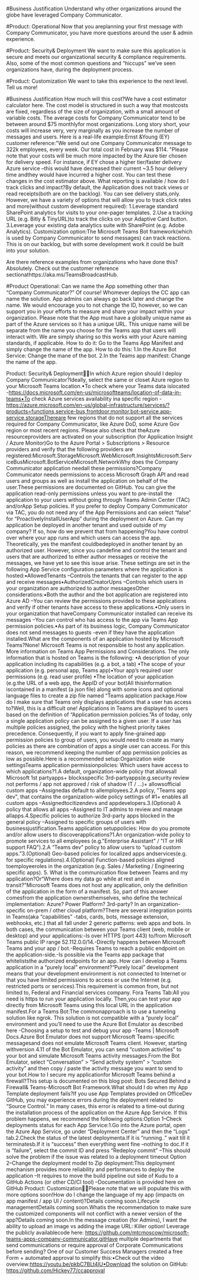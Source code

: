 #Business Justification
Understand why other organizations around the globe have leveraged Company Communicator. 

#Product: Operational
Now that you areplanning your first message with Company Communicator, you have more questions around the user & admin experience.

#Product: Security& Deployment
We want to make sure this application is secure and meets our organizational security & compliance requirements.
Also, some of the most common questions and “hiccups” we’ve seen organizations have, during the deployment process.

#Product: Customization
We want to take this experience to the next level. Tell us more!



#Business Justification
How much will this cost?We have a cost estimator calculator here. 
The cost model is structured in such a way that mostcosts are fixed, regardless of the size of organization, with a small amount of variable costs.
The average costs for Company Communicator tend to be between around $75 monthlyfor most organizations.
Long story short, your costs will increase very, very marginally as you increase the number of messages and users.
Here is a real-life example:Ernst &Young (EY) customer reference:"We send out one Company Communicator message to 322k employees, every week. Our total cost in February was $114.
"Please note that your costs will be much more impacted by the Azure tier chosen for delivery speed.
For instance, if EY chose a higher tier/faster delivery Azure service –this would have decreased their current ~3.5 hour delivery time andthey would have incurred a higher cost. 
You can test these changes in the cost estimator above. 
What reporting is available / how do I track clicks and impact?By default, the Application does not track views or read receipts(both are on the backlog).
You can see delivery stats,only. However, we have a variety of options that will allow you to track click rates and more(without custom development required):
  1.Leverage standard SharePoint analytics for visits to your one-pager templates.
  2.Use a tracking URL (e.g. Bitly & TinyURL)to track the clicks on your Adaptive Card button.
  3.Leverage your existing data analytics suite with SharePoint (e.g. Adobe Analytics).
  Customization option:The Microsoft Teams Bot framework(which is used by Company Communicator to send messages) can track reactions.
  This is on our backlog, but with some development work it could be built into your solution. 
  
Are there reference examples from organizations who have done this? 
Absolutely. Check out the customer reference sectionathttps://aka.ms/TeamsBroadcastHub.

#Product Operational:
Can we name the App something other than “Company Communicator?” Of course! Whomever deploys the CC app can name the solution. 
App admins can always go back later and change the name.
We would encourage you to not change the ID, however, so we can support you in your efforts to measure and share your impact within your organization.
Please note that the App must have a globally unique name as part of the Azure services so it has a unique URL. 
This unique name will be separate from the name you choose for the Teams app that users will interact with.
We are simply sharing so this works with your Azure naming standards, if applicable.
How to do it: Go to the Teams App Manifest and simply change the name of the app. How to do this:
1.In the Azure Bot Service: Change the mane of the bot.
2.In the Teams app manifest: Change the name of the app.


Product: Security& Deployment🐱‍👤In which Azure region should I deploy Company Communicator?Ideally, select the same or closet Azure region to your Microsoft Teams location.▪To check where your Teams data islocated -https://docs.microsoft.com/en-us/microsoftteams/location-of-data-in-teams▪To check Azure services availability ina specific region -https://azure.microsoft.com/en-us/global-infrastructure/services/?products=functions,service-bus,frontdoor,monitor,bot-service,app-service,storageThereare few regions that do not support all the services required for Company Communicator, like Azure DoD, some Azure Gov region or most recent regions. Please also check that theAzure resourceproviders are activated on your subscription (for Application Insight / Azure Monitor)Go to the Azure Portal > Subscriptions > Resource providers and verify that the following providers are registered:Microsoft.StorageMicrosoft.WebMicrosoft.InsightsMicrosoft.ServiceBusMicrosoft.BotServiceMicrosoft.NetworkWhy does the Company Communicator application needall these permissions?Company Communicator needs permissions to access Microsoft Graph API and read users and groups as well as install the application on behalf of the user.These permissions are documented on GitHub. You can give the application read-only permissions unless you want to pre-install the application to your users without going through Teams Admin Center (TAC) and/orApp Setup policies. If you prefer to deploy Company Communicator via TAC, you do not need any of the App Permissions and can select “false” for “ProactivelyInstallUserApp” during the deployment on Azure.
Can my application be deployed in another tenant and used outside of my company? If so, how do we prevent that from happening?You have control over where your app runs and which users can access the app. Theoretically, yes the manifest couldbedeployed in another tenant by an authorized user. However, since you candefine and control the tenant and users that are authorized to either author messages or receive the messages, we have yet to see this issue arise. These settings are set in the following App Service configuration parameters where the application is hosted:•AllowedTenants –Controls the tenants that can register to the app and receive messages•AuthorizedCreatorUpns –Controls which users in your organization are authorized to author messagesOther considerations:▪Both the author and the bot application are registered into Azure AD –You can review the permissions provided to these applications and verify if other tenants have access to these applications.▪Only users in your organization that haveCompany Communicator installed can receive its messages –You can control who has access to the app via Teams App permission policies.▪As part of its business logic, Company Communicator does not send messages to guests -even if they have the application installed.What are the components of an application hosted by Microsoft Teams?None! Microsoft Teams is not responsible to host any application. More information on Teams App Permissions and Considerations. The only information that is hosted on Teams is the following: •A description of your application including its capabilities (e.g. a bot, a tab) •The scope of your application (e.g. personal app, Teams app)•Your app’s required user permissions (e.g. read user profile) 
•The location of your application (e.g.the URL of a web app, the AppID of your bot)All thisinformation iscontained in a manifest (a json file) along with some icons and optional language files to create a zip file named “Teams application package.How do I make sure that Teams only displays applications that a user has access to?Well, this is a difficult one! Applications in Teams are displayed to users based on the definition of “Application permission policies.”As of today, only a single application policy can be assigned to a given user. If a user has multiple policies assigned, the policy with the highest priority takes precedence. 
Consequently, if you want to apply fine-grained app permission policies to group of users, you would need to create as many policies as there are combination of apps a single user can access. For this reason, we recommend keeping the number of app permission policies as low as possible.Here is a recommended setup:Organization wide settingsTeams application permissionpolicies: Which users have access to which applications?1.A default, organization-wide policy that allowsall Microsoft 1st partyapps+ blocksspecific 3rd-partyapps(e.g.security review not performs / app not approved / risk of shadow IT / ...)+ allowsofficial custom apps –Assignedas default to allemployees.2.A policy, "Teams app dev", that contains the organization-wide policy settings of #1+ enables all custom apps –Assignedtocitizendevs and appdevelopers.3.(Optional) A policy that allows all apps –Assigned to IT admins to review and manage allapps.4.Specific policies to authorize 3rd-party apps blocked in the general policy –Assigned to specific groups of users with businessjustification.Teams application setuppolicies: How do you promote and/or allow users to discoverapplications?1.An organization-wide policy to promote services to all employees (e.g."Enterprise Assistant" / "IT or HR support FAQ").2.A “Teams dev” policy to allow users to “upload custom apps.”3.(Optional) Geo-based policies for localized apps andservices(e.g. for specific regulations).4.(Optional) Function-based policies aligned toemployeeroles in the organization (e.g. Sales / Marketing / Engineering specific apps).
5.
What is the communication flow between Teams and my application?Or“Where does my data go while at rest and in transit?”Microsoft Teams does not host any application, only the definition of the application in the form of a manifest. So, part of this answer comesfrom the application ownersthemselves, who define the technical implementation: Azure? Power Platform? 3rd-party? In an organization-specific on-prem / other cloud platform?There are several integration points in Teams(aka “capabilities” -tabs, cards, bots, message extension, webhooks, etc.) that all fall under 2 generic patterns: web apps and bots. In both cases, the communication between your Teams client (web, mobile or desktop) and your applications:-Is over HTTPS (port 443) to/from Microsoft Teams public IP range 52.112.0.0/14.-Directly happens between Microsoft Teams and your app / bot.-Requires Teams to reach a public endpoint on the application-side.-Is possible via the Teams app package that whiteliststhe authorized endpoints for an app.
How can I develop a Teams application in a “purely local” environment?“Purely local” development means that your development environment is not connected to Internet or that you have limited permissions to access or use the Internet (e.g. restricted ports or services).This requirement is common from, but not limited to, Federal and Financial services company. Fora Teams Tab:All you need is https to run your application locally. Then,you can test your app directly from Microsoft Teams using this local URL in the application manifest.For a Teams Bot:The commonapproach is to use a tunneling solution like ngrok. This solution is not compatible with a “purely local” environment and you’ll need to use the Azure Bot Emulator as described here -Choosing a setup to test and debug your app -Teams | Microsoft Docs.Azure Bot Emulator does not support Microsoft Teams-specific messagesand does not emulate Microsoft Teams client. However, starting withversion 4.11 of the Bot Emulator, you can send “custom activities” to your bot and simulate Microsoft Teams activity messages.From the Bot Emulator, select “Conversation” > “Send activity system” > “custom activity” and then copy / paste the activity message you want to send to your bot.How to I secure my applicationfor Microsoft Teams behind a firewall?This setup is documented on this blog post: Bots Secured Behind a Firewall& Teams-Microsoft Bot Framework.What should I do when my App Template deployment fails?If you use App Templates provided on OfficeDev GitHub, you may experience errors during the deployment related to “Source Control.” In many cases, this error is related to a time-out during the installation process of the application on the Azure App Service. If this problem happens, we recommend the following options:Option 1–Check deployments status for each App Service:1.Go into the Azure portal, open the Azure App Service, go under “Deployment Center” and then the “Logs” tab.2.Check the status of the latest deploymenta.If it is “running..” wait till it terminatesb.If it is “success” then everything went fine –nothing to doc.If it is “failure”, select the commit ID and press “Redeploy commit” –This should solve the problem if the issue was related to a deployment timeout
Option 2–Change the deployment model to Zip deployment:This deployment mechanism provides more reliability and performances to deploy the application –It requires to move the build pipeline out side of Kudu to a GitHub Actions (or other CD/CI tool) –Documentation is provided here on GitHub
Product: Customization👩‍🚀Please note that we will populate this with more options soon!How do I change the language of my app (impacts on app manifest / app UI / content)?Details coming soon.Lifecycle managementDetails coming soon.Whatis the recommendation to make sure the customized components will not conflict with a newer version of the app?Details coming soon.In the message creation (for Admins), I want the ability to upload an image vs adding the image URL: Killer option! Leverage the publicly availablecode here: https://github.com/mtcmoscow/microsoft-teams-apps-company-communicator.gitHave multiple departments that send communications or require approval of Corporate Communications before sending? One of our Customer Success Managers created a free Form + automated approval to simplify this:•Check out the video overview:https://youtu.be/pkbC7BLt4lU•Download the solution on GitHub: https://github.com/Hickey77/ccapproval

